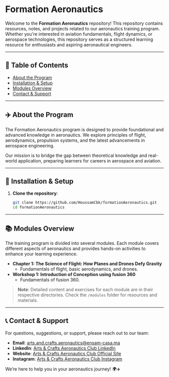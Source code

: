 # Formation Aeronautics

Welcome to the **Formation Aeronautics** repository! 
This repository contains resources, notes, and projects related to our aeronautics training program. Whether you're interested in aviation fundamentals, flight dynamics, or aerospace technologies, this repository serves as a structured learning resource for enthusiasts and aspiring aeronautical engineers.

---

## 📑 Table of Contents

- [About the Program](#about-the-program)
- [Installation & Setup](#installation--setup)
- [Modules Overview](#modules-overview)
- [Contact & Support](#contact--support)

---

## ✈️ About the Program

The Formation Aeronautics program is designed to provide foundational and advanced knowledge in aeronautics. We explore principles of flight, aerodynamics, propulsion systems, and the latest advancements in aerospace engineering.

Our mission is to bridge the gap between theoretical knowledge and real-world application, preparing learners for careers in aerospace and aviation.

---

## 🚀 Installation & Setup

1. **Clone the repository**:
    ```bash
    git clone https://github.com/HoussamCbk/formationAeronautics.git
    cd formationAeronautics
    ```
---

## 📚 Modules Overview

The training program is divided into several modules. Each module covers different aspects of aeronautics and provides hands-on activities to enhance your learning experience.

- **Chapter 1: The Science of Flight: How Planes and Drones Defy Gravity**
  - Fundamentals of flight, basic aerodynamics, and drones.
- **Workshop 1: Introduction of Conception using fusion 360**
  - Fundamentals of fusion 360.


> **Note**: Detailed content and exercises for each module are in their respective directories. Check the `/modules` folder for resources and materials.

---

## 📞 Contact & Support

For questions, suggestions, or support, please reach out to our team:

- **Email**: [arts.and.crafts.aeronautics@ensam-casa.ma](mailto:arts.and.crafts.aeronautics@ensam-casa.ma)
- **LinkedIn**: [Arts & Crafts Aeronautics Club LinkedIn](https://www.linkedin.com/company/71063102)
- **Website**: [Arts & Crafts Aeronautics Club Official Site](https://hub-aeronautics.ensamc.me)
- **Instagram**: [Arts & Crafts Aeronautics Club Instagram](https://www.instagram.com/arts_et_metiers_aeronautics/)

We’re here to help you in your aeronautics journey! 🌍✈️

